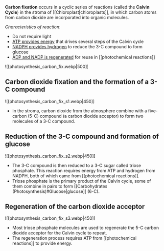 **Carbon fixation** occurs in a cyclic series of reactions (called the **Calvin Cycle**) in the <span class="hi-blue">stroma</span> of [[Chloroplast|chloroplasts]], in which <span class="hi-green">carbon atoms from carbon dioxide are incorporated into organic molecules</span>.

*Characteristics of reaction*:
- Do not require light
- <u>ATP provides energy</u> that drives several steps of the Calvin cycle
- <u>NADPH provides hydrogen</u> to reduce the 3-C compound to form glucose
- <u>ADP and NADP is regenerated</u> for reuse in [[photochemical reactions]]

![[photosynthesis_carbon_fix.webp|500]]

## Carbon dioxide fixation and the formation of a 3-C compound
![[photosynthesis_carbon_fix_s1.webp|450]]
- In the stroma, carbon dioxide from the atmosphere <span class="hi-green">combine with a five-carbon (5-C) compound</span> (a carbon dioxide acceptor) to form <span class="hi-blue">two molecules of a 3-C compound</span>.

## Reduction of the 3-C compound and formation of glucose
![[photosynthesis_carbon_fix_s2.webp|450]]
- The 3-C compound is then reduced to a <span class="hi-blue">3-C sugar</span> called triose phosphate. This reaction <span class="hi-green">requires energy from ATP and hydrogen</span> from NADPH, both of which came from [[photochemical reactions]].
- Triose phosphate is the primary product of the Calvin cycle, some of them combine in pairs to form [[Carbohydrates (Photosynthesis)#Glucose|glucose]] (6-C).

## Regeneration of the carbon dioxide acceptor
![[photosynthesis_carbon_fix_s3.webp|450]]
- Most triose phosphate molecules are used to <span class="hi-green">regenerate the 5-C carbon dioxide acceptor</span> for the Calvin cycle to repeat.
- The regeneration process <span class="hi-green">requires ATP</span> from [[photochemical reactions]] to provide energy.
